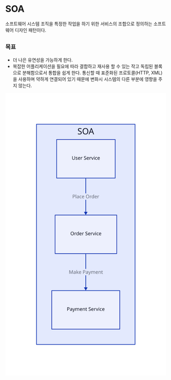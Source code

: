 # SOA
소프트웨어 시스템 조직을 특정한 작업을 하기 위한 서비스의 조합으로 정의하는 소프트웨어 디자인 패턴이다.
## `목표` 
- 더 나은 유연성을 가능하게 한다.
- 복잡한 어플리케이션을 필요에 따라 결합하고 재사용 할 수 있는 작고 독립된 블록으로 분해함으로서 통합을 쉽게 한다.
통신할 때 표준화된 프로토콜(HTTP, XML)을 사용하며 약하게 연결되어 있기 때문에 변화시 시스템의 다른 부분에 영향을 주지 않는다.

![[SOA.svg]](https://github.com/riumr/TIL/blob/c13cd0feea81ef7110861d7aff755c0095688549/CS/%EC%95%84%ED%82%A4%ED%85%8D%EC%B3%90%20%ED%8C%A8%ED%84%B4/SOA.svg)
